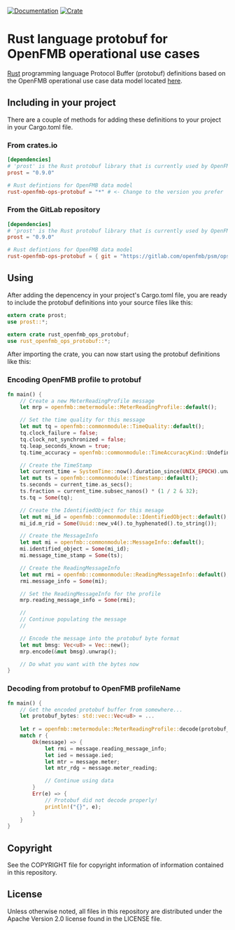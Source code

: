 [![Documentation](https://docs.rs/rust-openfmb-ops-protobuf/badge.svg)](https://docs.rs/rust-openfmb-ops-protobuf/)
[![Crate](https://img.shields.io/crates/v/rust-openfmb-ops-protobuf.svg)](https://crates.io/crates/rust-openfmb-ops-protobuf)

# Rust language protobuf for OpenFMB operational use cases

[Rust](https://www.rust-lang.org/) programming language Protocol Buffer (protobuf) definitions based on the OpenFMB operational use case data model located [here](https://github.com/OpenFMB-Users-Group/pim.git).

## Including in your project

There are a couple of methods for adding these definitions to your project in your Cargo.toml file.

### From crates.io

```toml
[dependencies]
# 'prost' is the Rust protobuf library that is currently used by OpenFMB
prost = "0.9.0"

# Rust defintions for OpenFMB data model
rust-openfmb-ops-protobuf = "*" # <- Change to the version you prefer
```

### From the GitLab repository

```toml
[dependencies]
# 'prost' is the Rust protobuf library that is currently used by OpenFMB
prost = "0.9.0"

# Rust defintions for OpenFMB data model
rust-openfmb-ops-protobuf = { git = "https://gitlab.com/openfmb/psm/ops/protobuf/rust-openfmb-ops-protobuf.git", tag = "<release-tag-label>" }
```

## Using

After adding the depencency in your project's Cargo.toml file, you are ready to include the protobuf definitions into your source files like this:

```rust
extern crate prost;
use prost::*;

extern crate rust_openfmb_ops_protobuf;
use rust_openfmb_ops_protobuf::*;
```

After importing the crate, you can now start using the protobuf definitions like this:

### Encoding OpenFMB profile to protobuf

```rust
fn main() {
    // Create a new MeterReadingProfile message
    let mrp = openfmb::metermodule::MeterReadingProfile::default();

    // Set the time quality for this message
    let mut tq = openfmb::commonmodule::TimeQuality::default();
    tq.clock_failure = false;
    tq.clock_not_synchronized = false;
    tq.leap_seconds_known = true;
    tq.time_accuracy = openfmb::commonmodule::TimeAccuracyKind::Undefined as i32;

    // Create the TimeStamp
    let current_time = SystemTime::now().duration_since(UNIX_EPOCH).unwrap();
    let mut ts = openfmb::commonmodule::Timestamp::default();
    ts.seconds = current_time.as_secs();
    ts.fraction = current_time.subsec_nanos() * (1 / 2 & 32);
    ts.tq = Some(tq);

    // Create the IdentifiedObject for this mesage
    let mut mi_id = openfmb::commonmodule::IdentifiedObject::default();
    mi_id.m_rid = Some(Uuid::new_v4().to_hyphenated().to_string());

    // Create the MessageInfo
    let mut mi = openfmb::commonmodule::MessageInfo::default();
    mi.identified_object = Some(mi_id);
    mi.message_time_stamp = Some(ts);

    // Create the ReadingMessageInfo
    let mut rmi = openfmb::commonmodule::ReadingMessageInfo::default();
    rmi.message_info = Some(mi);

    // Set the ReadingMessageInfo for the profile
    mrp.reading_message_info = Some(rmi);

    //
    // Continue populating the message
    //

    // Encode the message into the protobuf byte format
    let mut bmsg: Vec<u8> = Vec::new();
    mrp.encode(&mut bmsg).unwrap();

    // Do what you want with the bytes now
}
```

### Decoding from protobuf to OpenFMB profileName

```rust
fn main() {
    // Get the encoded protobuf buffer from somewhere...
    let protobuf_bytes: std::vec::Vec<u8> = ...
    
    let r = openfmb::metermodule::MeterReadingProfile::decode(protobuf_bytes);
    match r {
        Ok(message) => {
            let rmi = message.reading_message_info;
            let ied = message.ied;
            let mtr = message.meter;
            let mtr_rdg = message.meter_reading;

            // Continue using data
        }
        Err(e) => {
            // Protobuf did not decode properly!
            println!("{}", e);
        }
    }
}
```

## Copyright

See the COPYRIGHT file for copyright information of information contained in this repository.

## License

Unless otherwise noted, all files in this repository are distributed under the Apache Version 2.0 license found in the LICENSE file.
